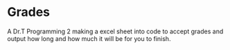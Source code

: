 # Grades
A Dr.T Programming 2 making a excel sheet into code to accept grades and output how long and how much it will be for you to finish. 
